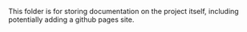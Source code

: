 This folder is for storing documentation on the project itself, including potentially adding a github pages site.
